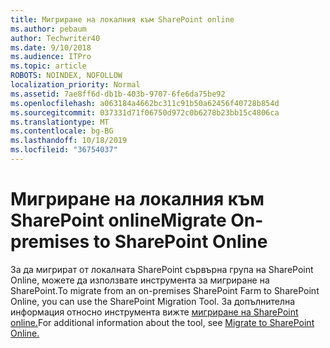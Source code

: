```yaml
---
title: Мигриране на локалния към SharePoint online
ms.author: pebaum
author: Techwriter40
ms.date: 9/10/2018
ms.audience: ITPro
ms.topic: article
ROBOTS: NOINDEX, NOFOLLOW
localization_priority: Normal
ms.assetid: 7ae8ff6d-db1b-403b-9707-6fe6da75be92
ms.openlocfilehash: a063184a4662bc311c91b50a62456f40728b854d
ms.sourcegitcommit: 037331d71f06750d972c0b6278b23bb15c4806ca
ms.translationtype: MT
ms.contentlocale: bg-BG
ms.lasthandoff: 10/18/2019
ms.locfileid: "36754037"
---
```

# <a name="migrate-on-premises-to-sharepoint-online"></a><span data-ttu-id="af614-102">Мигриране на локалния към SharePoint online</span><span class="sxs-lookup"><span data-stu-id="af614-102">Migrate On-premises to SharePoint Online</span></span>

<span data-ttu-id="af614-103">За да мигрират от локалната SharePoint сървърна група на SharePoint Online, можете да използвате инструмента за мигриране на SharePoint.</span><span class="sxs-lookup"><span data-stu-id="af614-103">To migrate from an on-premises SharePoint Farm to SharePoint Online, you can use the SharePoint Migration Tool.</span></span> <span data-ttu-id="af614-104">За допълнителна информация относно инструмента вижте [мигриране на SharePoint online.](https://go.microsoft.com/fwlink/?linkid=2019574)</span><span class="sxs-lookup"><span data-stu-id="af614-104">For additional information about the tool, see [Migrate to SharePoint Online.](https://go.microsoft.com/fwlink/?linkid=2019574)</span></span>
  

